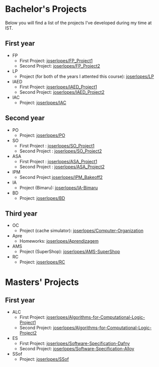 # Bachelor's Projects

Below you will find a list of the projects I've developed during my time at IST.

## First year

- FP
  - First Project: [joserlopes/FP_Project1](https://github.com/joserlopes/FP_Project1)
  - Second Project: [joserlopes/FP_Project2](https://github.com/joserlopes/FP_Project2)
- LP
  - Project (for both of the years I attented this course): [joserlopes/LP](https://github.com/joserlopes/LP)
- IAED
  - First Project: [joserlopes/IAED_Project1](https://github.com/joserlopes/IAED_Project1)
  - Second Project: [joserlopes/IAED_Project2](https://github.com/joserlopes/IAED_Project2)
- IAC
  - Project: [joserlopes/IAC](https://github.com/joserlopes/IAC)

## Second year

- PO
  - Project: [joserlopes/PO](https://github.com/joserlopes/PO)
- SO
  - First Project : [joserlopes/SO_Project1](https://github.com/joserlopes/SO_Project1)
  - Second Project : [joserlopes/SO_Project2](https://github.com/joserlopes/SO_Project2)
- ASA
  - First Project : [joserlopes/ASA_Project1](https://github.com/joserlopes/ASA_Project1)
  - Second Project : [joserlopes/ASA_Project2](https://github.com/joserlopes/ASA_Project2)
- IPM
  - Second Project [joserlopes/IPM_Bakeoff2](https://github.com/joserlopes/IPM_Bakeoff2)
- IA
  - Project (Bimaru): [joserlopes/IA-Bimaru](https://github.com/joserlopes/IA-Bimaru)
- BD
  - Project: [joserlopes/BD](https://github.com/joserlopes/BD)

## Third year

- OC
  - Project (cache simulator): [joserlopes/Computer-Organization](https://github.com/joserlopes/Computer-Organization)
- Apre
  - Homeworks: [joserlopes/Aprendizagem](https://github.com/joserlopes/Aprendizagem)
- AMS
  - Project (SuperShop): [joserlopes/AMS-SuperShop](https://github.com/joserlopes/AMS-SuperShop)
- RC
  - Project: [joserlopes/RC](https://github.com/joserlopes/RC)

# Masters' Projects

## First year

- ALC
  - First Project: [joserlopes/Algorithms-for-Computational-Logic-Project1](https://github.com/joserlopes/Algorithms-for-Computational-Logic-Project1)
  - Second Project: [joserlopes/Algorithms-for-Computational-Logic-Project2](https://github.com/joserlopes/Algorithms-for-Computational-Logic-Project2)
- ES
  - First Project: [joserlopes/Software-Specification-Dafny](https://github.com/joserlopes/Software-Specification-Dafny)
  - Second Project: [joserlopes/Software-Specification-Alloy](https://github.com/joserlopes/Software-Specification-Alloy)
- SSof
  - Project: [joserlopes/SSof](https://github.com/joserlopes/SSof)
